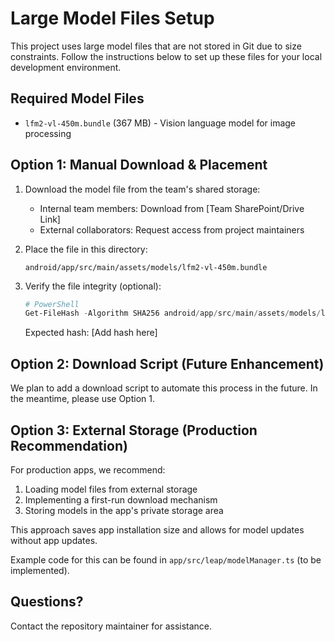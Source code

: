 # Large Model Files Setup

This project uses large model files that are not stored in Git due to size constraints. Follow the instructions below to set up these files for your local development environment.

## Required Model Files

- `lfm2-vl-450m.bundle` (367 MB) - Vision language model for image processing

## Option 1: Manual Download & Placement

1. Download the model file from the team's shared storage:
   - Internal team members: Download from [Team SharePoint/Drive Link]
   - External collaborators: Request access from project maintainers
   
2. Place the file in this directory:

   ```plaintext
   android/app/src/main/assets/models/lfm2-vl-450m.bundle
   ```

3. Verify the file integrity (optional):

   ```powershell
   # PowerShell
   Get-FileHash -Algorithm SHA256 android/app/src/main/assets/models/lfm2-vl-450m.bundle
   ```
   Expected hash: [Add hash here]

## Option 2: Download Script (Future Enhancement)

We plan to add a download script to automate this process in the future. In the meantime, please use Option 1.

## Option 3: External Storage (Production Recommendation)

For production apps, we recommend:

1. Loading model files from external storage
2. Implementing a first-run download mechanism
3. Storing models in the app's private storage area

This approach saves app installation size and allows for model updates without app updates.

Example code for this can be found in `app/src/leap/modelManager.ts` (to be implemented).

## Questions?

Contact the repository maintainer for assistance.
